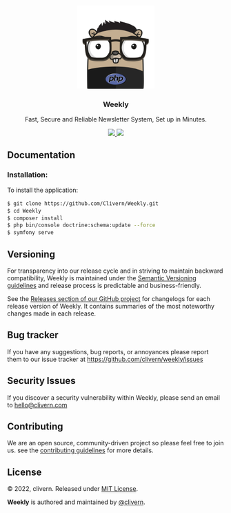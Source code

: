 <p align="center">
    <img alt="Logo" src="/static/logo.png?v=0.1.0" width="180" />
    <h3 align="center">Weekly</h3>
    <p align="center">Fast, Secure and Reliable Newsletter System, Set up in Minutes.</p>
    <p align="center">
        <a href="https://github.com/Clivern/Weekly/actions/workflows/php.yml">
            <img src="https://github.com/Clivern/Weekly/actions/workflows/php.yml/badge.svg">
        </a>
        <a href="https://github.com/Clivern/Weekly/blob/master/LICENSE"><img src="https://img.shields.io/badge/LICENSE-MIT-orange.svg"></a>
    </p>
</p>


## Documentation

### Installation:

To install the application:

```zsh
$ git clone https://github.com/Clivern/Weekly.git
$ cd Weekly
$ composer install
$ php bin/console doctrine:schema:update --force
$ symfony serve
```

## Versioning

For transparency into our release cycle and in striving to maintain backward compatibility, Weekly is maintained under the [Semantic Versioning guidelines](https://semver.org/) and release process is predictable and business-friendly.

See the [Releases section of our GitHub project](https://github.com/clivern/weekly/releases) for changelogs for each release version of Weekly. It contains summaries of the most noteworthy changes made in each release.


## Bug tracker

If you have any suggestions, bug reports, or annoyances please report them to our issue tracker at https://github.com/clivern/weekly/issues


## Security Issues

If you discover a security vulnerability within Weekly, please send an email to [hello@clivern.com](mailto:hello@clivern.com)


## Contributing

We are an open source, community-driven project so please feel free to join us. see the [contributing guidelines](CONTRIBUTING.md) for more details.


## License

© 2022, clivern. Released under [MIT License](https://opensource.org/licenses/mit-license.php).

**Weekly** is authored and maintained by [@clivern](http://github.com/clivern).
